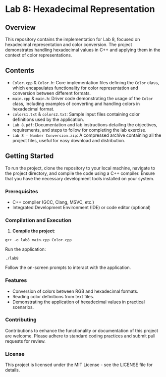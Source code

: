 # Lab 8: Hexadecimal Representation

## Overview

This repository contains the implementation for Lab 8, focused on hexadecimal representation and color conversion. The project demonstrates handling hexadecimal values in C++ and applying them in the context of color representations.

## Contents

- `Color.cpp` & `Color.h`: Core implementation files defining the `Color` class, which encapsulates functionality for color representation and conversion between different formats.
- `main.cpp` & `main.h`: Driver code demonstrating the usage of the `Color` class, including examples of converting and handling colors in hexadecimal format.
- `colors1.txt` & `colors2.txt`: Sample input files containing color definitions used by the application.
- `Lab 8.pdf`: Documentation and lab instructions detailing the objectives, requirements, and steps to follow for completing the lab exercise.
- `Lab 8 - Number Conversion.zip`: A compressed archive containing all the project files, useful for easy download and distribution.

## Getting Started

To run the project, clone the repository to your local machine, navigate to the project directory, and compile the code using a C++ compiler. Ensure that you have the necessary development tools installed on your system.

### Prerequisites

- C++ compiler (GCC, Clang, MSVC, etc.)
- Integrated Development Environment (IDE) or code editor (optional)

### Compilation and Execution

1. **Compile the project**:

```
g++ -o lab8 main.cpp Color.cpp
```
Run the application:
```
./lab8
```
Follow the on-screen prompts to interact with the application.

### Features
- Conversion of colors between RGB and hexadecimal formats.
- Reading color definitions from text files.
- Demonstrating the application of hexadecimal values in practical scenarios.
### Contributing
Contributions to enhance the functionality or documentation of this project are welcome. Please adhere to standard coding practices and submit pull requests for review.

### License
This project is licensed under the MIT License - see the LICENSE file for details.
